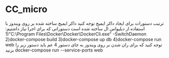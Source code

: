 # CC_micro
ترتیب دستورات برای ایجاد داکر ایمیج
توجه کنید داکر ایمیج ساخته شده بر روی ویندوز با استفاده از دبلیواس ال ساخته شده است
دستوراتی که برای اجرا نیاز داشتیم:
1)"C:\Program Files\Docker\Docker\DockerCli.exe" -SwitchDaemon
2)docker-compose build
3)docker-compose up db
4)docker-compose run web
توجه کنید که برای ران شدن بر روی ویندوز به جای دستور 4 عم باید دستور زیر را بزنید
docker-compose run --service-ports web


